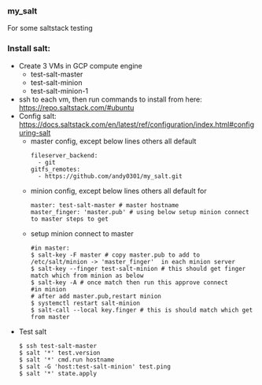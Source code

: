 ### my_salt
For some saltstack testing

### Install salt:
- Create 3 VMs in GCP compute engine
  - test-salt-master
  - test-salt-minion
  - test-salt-minion-1
- ssh to each vm, then run commands to install from here: https://repo.saltstack.com/#ubuntu 
- Config salt: https://docs.saltstack.com/en/latest/ref/configuration/index.html#configuring-salt
  - master config, except below lines others all default
    ```
    fileserver_backend:
      - git
    gitfs_remotes:
      - https://github.com/andy0301/my_salt.git
    ```
  - minion config, except below lines others all default for 
    ```
    master: test-salt-master # master hostname
    master_finger: 'master.pub' # using below setup minion connect to master steps to get
    ```
  - setup minion connect to master
    ```
    #in master:
    $ salt-key -F master # copy master.pub to add to /etc/salt/minion -> 'master_finger'  in each minion server
    $ salt-key --finger test-salt-minion # this should get finger match which from minion as below
    $ salt-key -A # once match then run this approve connect
    #in minion
    # after add master.pub,restart minion
    $ systemctl restart salt-minion
    $ salt-call --local key.finger # this is should match which get from master
    ```
- Test salt
  ```
  $ ssh test-salt-master
  $ salt '*' test.version
  $ salt '*' cmd.run hostname
  $ salt -G 'host:test-salt-minion' test.ping
  $ salt '*' state.apply
  ```
